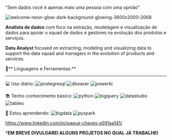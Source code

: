 "Sem dados você é apenas mais uma pessoa com uma opnião"

![welcome-neon-glow-dark-background-glowing-3600x2000-2068](https://user-images.githubusercontent.com/89978495/167308717-99a8af4b-0cd7-433c-b7c2-8cfb0d3ff464.jpg)

**Analista de dados** com foco na extração, modelagem e visualização de dados para apoiar o squad de dados e gestores na evolução dos produtos e serviços.

**Data Analyst** focused on extracting, modeling and visualizing data to support the data squad and managers in the evolution of products and services.


🚀** Linguagens e Ferramentas:**
_________________________________________________________________________________________________________________________________________________________________________

💻 Uso diário:
![postegresql](https://user-images.githubusercontent.com/89978495/167310315-ac9e5dcf-d892-4e1d-83c6-f534154c1b53.png) ![dbeaver](https://user-images.githubusercontent.com/89978495/167310247-9a324bad-dc39-4829-a95b-8289c30cbf8b.png) ![powerbi](https://user-images.githubusercontent.com/89978495/167310325-b0219c1b-0ce6-4e34-b8b1-fb6e5e5e02a3.png)

📚 Tenho conhecimento básico: ![python](https://user-images.githubusercontent.com/89978495/167310342-f18de6b4-4317-4891-a913-cd82d4853ab6.png) ![bigquery](https://user-images.githubusercontent.com/89978495/167310707-c0c99391-69d0-44ad-8f19-11bf86ba338c.png) ![datastudio](https://user-images.githubusercontent.com/89978495/167310455-0dbd74f2-bc05-44ed-b4a5-d00c2e2897f0.png) ![tableu](https://user-images.githubusercontent.com/89978495/167310648-25e9cd5d-db5a-4a9a-b627-af0c060f4f2b.png)
 
 🌱 Estou aprendendo: ![bigdata](https://user-images.githubusercontent.com/89978495/167311117-727453bf-f8e4-4265-9d32-63b5ea027576.png) ![pyspark](https://user-images.githubusercontent.com/89978495/167310960-2105825d-bb32-4297-8f5b-78ee415be61f.png) 

https://www.linkedin.com/in/isaque-chaves-a591aa141/

***EM BREVE DIVULGAREI ALGUNS PROJETOS NO QUAL JÁ TRABALHEI**
